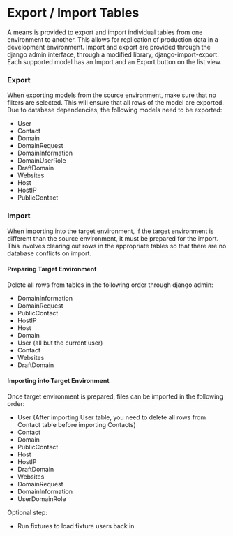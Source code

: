 # Export / Import Tables

A means is provided to export and import individual tables from
one environment to another. This allows for replication of
production data in a development environment. Import and export
are provided through the django admin interface, through a modified
library, django-import-export. Each supported model has an Import
and an Export button on the list view.

### Export

When exporting models from the source environment, make sure that
no filters are selected. This will ensure that all rows of the model
are exported. Due to database dependencies, the following models 
need to be exported:

* User
* Contact
* Domain
* DomainRequest
* DomainInformation
* DomainUserRole
* DraftDomain
* Websites
* Host
* HostIP
* PublicContact

### Import

When importing into the target environment, if the target environment
is different than the source environment, it must be prepared for the
import. This involves clearing out rows in the appropriate tables so
that there are no database conflicts on import.

#### Preparing Target Environment

Delete all rows from tables in the following order through django admin:

* DomainInformation
* DomainRequest
* PublicContact
* HostIP
* Host
* Domain
* User (all but the current user)
* Contact
* Websites
* DraftDomain

#### Importing into Target Environment

Once target environment is prepared, files can be imported in the following
order:

* User (After importing User table, you need to delete all rows from Contact table before importing Contacts)
* Contact
* Domain
* PublicContact
* Host
* HostIP
* DraftDomain
* Websites
* DomainRequest
* DomainInformation
* UserDomainRole

Optional step:
* Run fixtures to load fixture users back in
